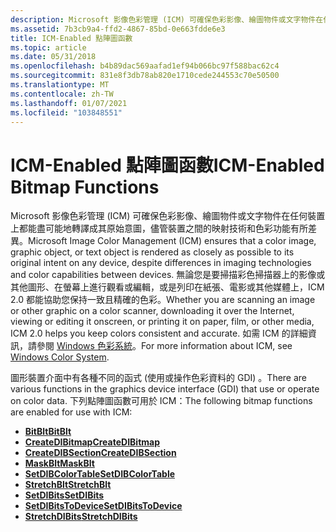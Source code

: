 ```yaml
---
description: Microsoft 影像色彩管理 (ICM) 可確保色彩影像、繪圖物件或文字物件在任何裝置上都能盡可能地轉譯成其原始意圖，儘管裝置之間的映射技術和色彩功能有所差異。
ms.assetid: 7b3cb9a4-ffd2-4867-85bd-0e663fdde6e3
title: ICM-Enabled 點陣圖函數
ms.topic: article
ms.date: 05/31/2018
ms.openlocfilehash: b4b89dac569aafad1ef94b066bc97f588bac62c4
ms.sourcegitcommit: 831e8f3db78ab820e1710cede244553c70e50500
ms.translationtype: MT
ms.contentlocale: zh-TW
ms.lasthandoff: 01/07/2021
ms.locfileid: "103848551"
---
```

# <a name="icm-enabled-bitmap-functions"></a><span data-ttu-id="3e052-103">ICM-Enabled 點陣圖函數</span><span class="sxs-lookup"><span data-stu-id="3e052-103">ICM-Enabled Bitmap Functions</span></span>

<span data-ttu-id="3e052-104">Microsoft 影像色彩管理 (ICM) 可確保色彩影像、繪圖物件或文字物件在任何裝置上都能盡可能地轉譯成其原始意圖，儘管裝置之間的映射技術和色彩功能有所差異。</span><span class="sxs-lookup"><span data-stu-id="3e052-104">Microsoft Image Color Management (ICM) ensures that a color image, graphic object, or text object is rendered as closely as possible to its original intent on any device, despite differences in imaging technologies and color capabilities between devices.</span></span> <span data-ttu-id="3e052-105">無論您是要掃描彩色掃描器上的影像或其他圖形、在螢幕上進行觀看或編輯，或是列印在紙張、電影或其他媒體上，ICM 2.0 都能協助您保持一致且精確的色彩。</span><span class="sxs-lookup"><span data-stu-id="3e052-105">Whether you are scanning an image or other graphic on a color scanner, downloading it over the Internet, viewing or editing it onscreen, or printing it on paper, film, or other media, ICM 2.0 helps you keep colors consistent and accurate.</span></span> <span data-ttu-id="3e052-106">如需 ICM 的詳細資訊，請參閱 [Windows 色彩系統](/previous-versions//dd372446(v=vs.85))。</span><span class="sxs-lookup"><span data-stu-id="3e052-106">For more information about ICM, see [Windows Color System](/previous-versions//dd372446(v=vs.85)).</span></span>

<span data-ttu-id="3e052-107">圖形裝置介面中有各種不同的函式 (使用或操作色彩資料的 GDI) 。</span><span class="sxs-lookup"><span data-stu-id="3e052-107">There are various functions in the graphics device interface (GDI) that use or operate on color data.</span></span> <span data-ttu-id="3e052-108">下列點陣圖函數可用於 ICM：</span><span class="sxs-lookup"><span data-stu-id="3e052-108">The following bitmap functions are enabled for use with ICM:</span></span>

-   [<span data-ttu-id="3e052-109">**BitBlt**</span><span class="sxs-lookup"><span data-stu-id="3e052-109">**BitBlt**</span></span>](/windows/desktop/api/Wingdi/nf-wingdi-bitblt)
-   [<span data-ttu-id="3e052-110">**CreateDIBitmap**</span><span class="sxs-lookup"><span data-stu-id="3e052-110">**CreateDIBitmap**</span></span>](/windows/desktop/api/Wingdi/nf-wingdi-createdibitmap)
-   [<span data-ttu-id="3e052-111">**CreateDIBSection**</span><span class="sxs-lookup"><span data-stu-id="3e052-111">**CreateDIBSection**</span></span>](/windows/desktop/api/Wingdi/nf-wingdi-createdibsection)
-   [<span data-ttu-id="3e052-112">**MaskBlt**</span><span class="sxs-lookup"><span data-stu-id="3e052-112">**MaskBlt**</span></span>](/windows/desktop/api/Wingdi/nf-wingdi-maskblt)
-   [<span data-ttu-id="3e052-113">**SetDIBColorTable**</span><span class="sxs-lookup"><span data-stu-id="3e052-113">**SetDIBColorTable**</span></span>](/windows/desktop/api/Wingdi/nf-wingdi-setdibcolortable)
-   [<span data-ttu-id="3e052-114">**StretchBlt**</span><span class="sxs-lookup"><span data-stu-id="3e052-114">**StretchBlt**</span></span>](/windows/desktop/api/Wingdi/nf-wingdi-stretchblt)
-   [<span data-ttu-id="3e052-115">**SetDIBits**</span><span class="sxs-lookup"><span data-stu-id="3e052-115">**SetDIBits**</span></span>](/windows/desktop/api/Wingdi/nf-wingdi-setdibits)
-   [<span data-ttu-id="3e052-116">**SetDIBitsToDevice**</span><span class="sxs-lookup"><span data-stu-id="3e052-116">**SetDIBitsToDevice**</span></span>](/windows/desktop/api/Wingdi/nf-wingdi-setdibitstodevice)
-   [<span data-ttu-id="3e052-117">**StretchDIBits**</span><span class="sxs-lookup"><span data-stu-id="3e052-117">**StretchDIBits**</span></span>](/windows/desktop/api/Wingdi/nf-wingdi-stretchdibits)

 

 
